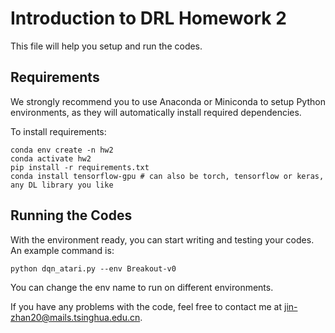 # Introduction to DRL Homework 2

This file will help you setup and run the codes.


## Requirements

We strongly recommend you to use Anaconda or Miniconda to setup Python environments, as they will automatically install required dependencies.

To install requirements:

```setup
conda env create -n hw2
conda activate hw2
pip install -r requirements.txt
conda install tensorflow-gpu # can also be torch, tensorflow or keras, any DL library you like
```



## Running the Codes
With the environment ready, you can start writing and testing your codes. An example command is:
```setup
python dqn_atari.py --env Breakout-v0
```
You can change the env name to run on different environments.

If you have any problems with the code, feel free to contact me at jin-zhan20@mails.tsinghua.edu.cn.